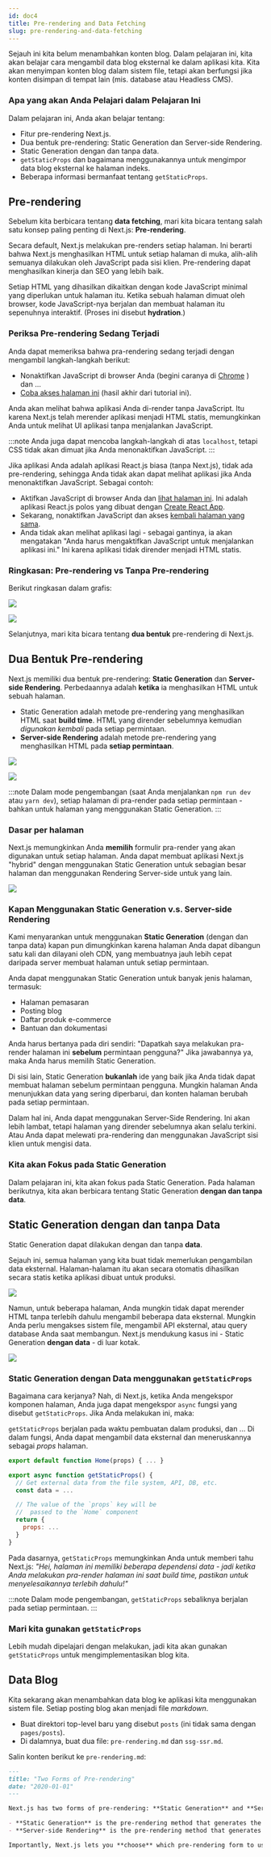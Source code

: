 ```yaml
---
id: doc4
title: Pre-rendering and Data Fetching
slug: pre-rendering-and-data-fetching
---
```


Sejauh ini kita belum menambahkan konten blog. Dalam pelajaran ini, kita akan belajar cara mengambil data blog eksternal ke dalam aplikasi kita. Kita akan menyimpan konten blog dalam sistem file, tetapi akan berfungsi jika konten disimpan di tempat lain (mis. database atau Headless CMS).

### Apa yang akan Anda Pelajari dalam Pelajaran Ini

Dalam pelajaran ini, Anda akan belajar tentang:

- Fitur pre-rendering Next.js.
- Dua bentuk pre-rendering: Static Generation dan Server-side Rendering.
- Static Generation dengan dan tanpa data.
- `getStaticProps` dan bagaimana menggunakannya untuk mengimpor data blog eksternal ke halaman indeks.
- Beberapa informasi bermanfaat tentang `getStaticProps`.

## Pre-rendering

Sebelum kita berbicara tentang **data fetching**, mari kita bicara tentang salah satu konsep paling penting di Next.js: **Pre-rendering**.

Secara default, Next.js melakukan pre-renders setiap halaman. Ini berarti bahwa Next.js menghasilkan HTML untuk setiap halaman di muka, alih-alih semuanya dilakukan oleh JavaScript pada sisi klien. Pre-rendering dapat menghasilkan kinerja dan SEO yang lebih baik.

Setiap HTML yang dihasilkan dikaitkan dengan kode JavaScript minimal yang diperlukan untuk halaman itu. Ketika sebuah halaman dimuat oleh browser, kode JavaScript-nya berjalan dan membuat halaman itu sepenuhnya interaktif. (Proses ini disebut **hydration**.)

### Periksa Pre-rendering Sedang Terjadi

Anda dapat memeriksa bahwa pra-rendering sedang terjadi dengan mengambil langkah-langkah berikut:

- Nonaktifkan JavaScript di browser Anda (begini caranya di [Chrome](https://developers.google.com/web/tools/chrome-devtools/javascript/disable) ) dan ...
- [Coba akses halaman ini](https://next-learn-starter.now.sh/) (hasil akhir dari tutorial ini).

Anda akan melihat bahwa aplikasi Anda di-render tanpa JavaScript. Itu karena Next.js telah merender aplikasi menjadi HTML statis, memungkinkan Anda untuk melihat UI aplikasi tanpa menjalankan JavaScript.

:::note
Anda juga dapat mencoba langkah-langkah di atas `localhost`, tetapi CSS tidak akan dimuat jika Anda menonaktifkan JavaScript.
:::

Jika aplikasi Anda adalah aplikasi React.js biasa (tanpa Next.js), tidak ada pre-rendering, sehingga Anda tidak akan dapat melihat aplikasi jika Anda menonaktifkan JavaScript. Sebagai contoh:

- Aktifkan JavaScript di browser Anda dan [lihat halaman ini](https://create-react-app.now-examples.now.sh/). Ini adalah aplikasi React.js polos yang dibuat dengan [Create React App](https://create-react-app.dev/).
- Sekarang, nonaktifkan JavaScript dan akses [kembali halaman yang sama](https://create-react-app.now-examples.now.sh/).
- Anda tidak akan melihat aplikasi lagi - sebagai gantinya, ia akan mengatakan "Anda harus mengaktifkan JavaScript untuk menjalankan aplikasi ini." Ini karena aplikasi tidak dirender menjadi HTML statis.

### Ringkasan: Pre-rendering vs Tanpa Pre-rendering

Berikut ringkasan dalam grafis:

![](https://nextjs.org/static/images/learn/data-fetching/pre-rendering.png)

![](https://nextjs.org/static/images/learn/data-fetching/no-pre-rendering.png)

Selanjutnya, mari kita bicara tentang **dua bentuk** pre-rendering di Next.js.

## Dua Bentuk Pre-rendering

Next.js memiliki dua bentuk pre-rendering: **Static Generation** dan **Server-side Rendering**. Perbedaannya adalah **ketika** ia menghasilkan HTML untuk sebuah halaman.

- Static Generation adalah metode pre-rendering yang menghasilkan HTML saat **build time**. HTML yang dirender sebelumnya kemudian _digunakan kembali_ pada setiap permintaan.
- **Server-side Rendering** adalah metode pre-rendering yang menghasilkan HTML pada **setiap permintaan**.

![](https://nextjs.org/static/images/learn/data-fetching/static-generation.png)

![](https://nextjs.org/static/images/learn/data-fetching/server-side-rendering.png)

:::note
Dalam mode pengembangan (saat Anda menjalankan `npm run dev` atau `yarn dev`), setiap halaman di pra-render pada setiap permintaan - bahkan untuk halaman yang menggunakan Static Generation.
:::

### Dasar per halaman

Next.js memungkinkan Anda **memilih** formulir pra-render yang akan digunakan untuk setiap halaman. Anda dapat membuat aplikasi Next.js "hybrid" dengan menggunakan Static Generation untuk sebagian besar halaman dan menggunakan Rendering Server-side untuk yang lain.

![](https://nextjs.org/static/images/learn/data-fetching/per-page-basis.png)

### Kapan Menggunakan Static Generation v.s. Server-side Rendering

Kami menyarankan untuk menggunakan **Static Generation** (dengan dan tanpa data) kapan pun dimungkinkan karena halaman Anda dapat dibangun satu kali dan dilayani oleh CDN, yang membuatnya jauh lebih cepat daripada server membuat halaman untuk setiap permintaan.

Anda dapat menggunakan Static Generation untuk banyak jenis halaman, termasuk:

- Halaman pemasaran
- Posting blog
- Daftar produk e-commerce
- Bantuan dan dokumentasi

Anda harus bertanya pada diri sendiri: "Dapatkah saya melakukan pra-render halaman ini **sebelum** permintaan pengguna?" Jika jawabannya ya, maka Anda harus memilih Static Generation.

Di sisi lain, Static Generation **bukanlah** ide yang baik jika Anda tidak dapat membuat halaman sebelum permintaan pengguna. Mungkin halaman Anda menunjukkan data yang sering diperbarui, dan konten halaman berubah pada setiap permintaan.

Dalam hal ini, Anda dapat menggunakan Server-Side Rendering. Ini akan lebih lambat, tetapi halaman yang dirender sebelumnya akan selalu terkini. Atau Anda dapat melewati pra-rendering dan menggunakan JavaScript sisi klien untuk mengisi data.

### Kita akan Fokus pada Static Generation

Dalam pelajaran ini, kita akan fokus pada Static Generation. Pada halaman berikutnya, kita akan berbicara tentang Static Generation **dengan dan tanpa data**.

## Static Generation dengan dan tanpa Data

Static Generation dapat dilakukan dengan dan tanpa **data**.

Sejauh ini, semua halaman yang kita buat tidak memerlukan pengambilan data eksternal. Halaman-halaman itu akan secara otomatis dihasilkan secara statis ketika aplikasi dibuat untuk produksi.

![](https://nextjs.org/static/images/learn/data-fetching/static-generation-without-data.png)

Namun, untuk beberapa halaman, Anda mungkin tidak dapat merender HTML tanpa terlebih dahulu mengambil beberapa data eksternal. Mungkin Anda perlu mengakses sistem file, mengambil API eksternal, atau query database Anda saat membangun. Next.js mendukung kasus ini - Static Generation **dengan data** - di luar kotak.

![](https://nextjs.org/static/images/learn/data-fetching/static-generation-with-data.png)

### Static Generation dengan Data menggunakan `getStaticProps`

Bagaimana cara kerjanya? Nah, di Next.js, ketika Anda mengekspor komponen halaman, Anda juga dapat mengekspor `async` fungsi yang disebut `getStaticProps`. Jika Anda melakukan ini, maka:

`getStaticProps` berjalan pada waktu pembuatan dalam produksi, dan ...
Di dalam fungsi, Anda dapat mengambil data eksternal dan meneruskannya sebagai _props_ halaman.

```javascript
export default function Home(props) { ... }

export async function getStaticProps() {
  // Get external data from the file system, API, DB, etc.
  const data = ...

  // The value of the `props` key will be
  //  passed to the `Home` component
  return {
    props: ...
  }
}
```

Pada dasarnya, `getStaticProps` memungkinkan Anda untuk memberi tahu Next.js: _"Hei, halaman ini memiliki beberapa dependensi data - jadi ketika Anda melakukan pra-render halaman ini saat build time, pastikan untuk menyelesaikannya terlebih dahulu!"_

:::note
Dalam mode pengembangan, `getStaticProps` sebaliknya berjalan pada setiap permintaan.
:::

### Mari kita gunakan `getStaticProps`

Lebih mudah dipelajari dengan melakukan, jadi kita akan gunakan `getStaticProps` untuk mengimplementasikan blog kita.

## Data Blog

Kita sekarang akan menambahkan data blog ke aplikasi kita menggunakan sistem file. Setiap posting blog akan menjadi file _markdown_.

- Buat direktori top-level baru yang disebut `posts` (ini tidak sama dengan `pages/posts`).
- Di dalamnya, buat dua file: `pre-rendering.md` dan `ssg-ssr.md`.

Salin konten berikut ke `pre-rendering.md`:

```markdown
---
title: "Two Forms of Pre-rendering"
date: "2020-01-01"
---

Next.js has two forms of pre-rendering: **Static Generation** and **Server-side Rendering**. The difference is in **when** it generates the HTML for a page.

- **Static Generation** is the pre-rendering method that generates the HTML at **build time**. The pre-rendered HTML is then _reused_ on each request.
- **Server-side Rendering** is the pre-rendering method that generates the HTML on **each request**.

Importantly, Next.js lets you **choose** which pre-rendering form to use for each page. You can create a "hybrid" Next.js app by using Static Generation for most pages and using Server-side Rendering for others.
```
